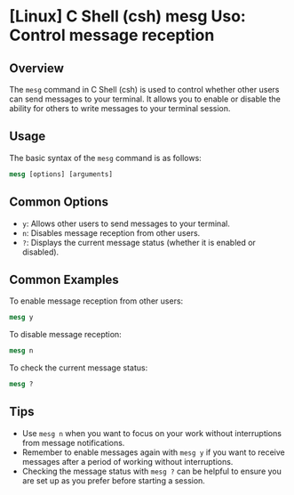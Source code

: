 # [Linux] C Shell (csh) mesg Uso: Control message reception

## Overview
The `mesg` command in C Shell (csh) is used to control whether other users can send messages to your terminal. It allows you to enable or disable the ability for others to write messages to your terminal session.

## Usage
The basic syntax of the `mesg` command is as follows:

```csh
mesg [options] [arguments]
```

## Common Options
- `y`: Allows other users to send messages to your terminal.
- `n`: Disables message reception from other users.
- `?`: Displays the current message status (whether it is enabled or disabled).

## Common Examples
To enable message reception from other users:

```csh
mesg y
```

To disable message reception:

```csh
mesg n
```

To check the current message status:

```csh
mesg ?
```

## Tips
- Use `mesg n` when you want to focus on your work without interruptions from message notifications.
- Remember to enable messages again with `mesg y` if you want to receive messages after a period of working without interruptions.
- Checking the message status with `mesg ?` can be helpful to ensure you are set up as you prefer before starting a session.